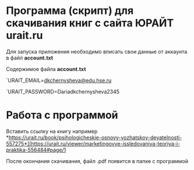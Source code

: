 # Программа (скрипт) для скачивания книг с сайта ЮРАЙТ urait.ru

Для запуска приложения необходимо вписать свои данные от аккаунта в файл **account.txt**

Содержимое файла **account.txt** 

`URAIT_EMAIL=dkchernysheva@edu.hse.ru

`URAIT_PASSWORD=Dariadkchernysheva2345

# Работа с программой

Вставить ссылку на книгу например
*https://urait.ru/book/psihologicheskie-osnovy-vozhatskoy-deyatelnosti-557275*](https://urait.ru/viewer/marketingovye-issledovaniya-teoriya-i-praktika-556484#page/1

После окончания скачивания, файл .pdf появится в папке с программой
